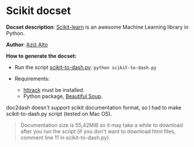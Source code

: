 
Scikit docset
=============
__Docset description__:
	[Scikit-learn](http://scikit-learn.org/stable/) is an awesome Machine Learning library in Python.

__Author__:
    [Aziz Alto](https://github.com/iamaziz)

__How to generate the docset:__

- Run the script [scikit-to-dash.py](https://github.com/iamaziz/scikit-docset/blob/master/scikit-to-dash.py):
`
	python scikit-to-dash.py
`

- Requirements:
	- [httrack](http://www.httrack.com/) must be installed.
	- Python package, [Beautiful Soup](https://pypi.python.org/pypi/beautifulsoup4/4.3.2).


doc2dash doesn't support scikit documentation format, so I had to make scikit-to-dash.py script (tested on Mac OS).
> Documentation size is 55,42MiB so it may take a while to download after you run the script (if you don't want to download html files, comment line 11 in scikit-to-dash.py).